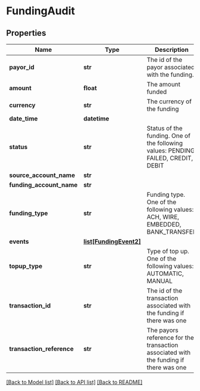 # FundingAudit

## Properties
Name | Type | Description | Notes
------------ | ------------- | ------------- | -------------
**payor_id** | **str** | The id of the payor associated with the funding. | [optional] 
**amount** | **float** | The amount funded | [optional] 
**currency** | **str** | The currency of the funding | [optional] 
**date_time** | **datetime** |  | [optional] 
**status** | **str** | Status of the funding. One of the following values: PENDING, FAILED, CREDIT, DEBIT | [optional] 
**source_account_name** | **str** |  | [optional] 
**funding_account_name** | **str** |  | [optional] 
**funding_type** | **str** | Funding type. One of the following values: ACH, WIRE, EMBEDDED, BANK_TRANSFER | [optional] 
**events** | [**list[FundingEvent2]**](FundingEvent2.md) |  | [optional] 
**topup_type** | **str** | Type of top up. One of the following values: AUTOMATIC, MANUAL | [optional] 
**transaction_id** | **str** | The id of the transaction associated with the funding if there was one | [optional] 
**transaction_reference** | **str** | The payors reference for the transaction associated with the funding if there was one | [optional] 

[[Back to Model list]](../README.md#documentation-for-models) [[Back to API list]](../README.md#documentation-for-api-endpoints) [[Back to README]](../README.md)


